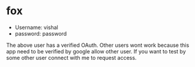 # fox
- Username: vishal
- password: password

The above user has a verified OAuth. Other users wont work because this app need to be verified by google allow other user.
If you want to test by some other user connect with me to request access.
